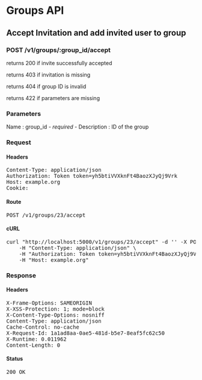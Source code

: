 # Groups API

## Accept Invitation and add invited user to group

### POST /v1/groups/:group_id/accept

returns 200 if invite successfully accepted

returns 403 if invitation is missing

returns 404 if group ID is invalid

returns 422 if parameters are missing

### Parameters

Name : group_id *- required -*
Description : ID of the group

### Request

#### Headers

<pre>Content-Type: application/json
Authorization: Token token=yh5btiVVXknFt4BaozXJyQj9Vrk
Host: example.org
Cookie: </pre>

#### Route

<pre>POST /v1/groups/23/accept</pre>

#### cURL

<pre class="request">curl &quot;http://localhost:5000/v1/groups/23/accept&quot; -d &#39;&#39; -X POST \
	-H &quot;Content-Type: application/json&quot; \
	-H &quot;Authorization: Token token=yh5btiVVXknFt4BaozXJyQj9Vrk&quot; \
	-H &quot;Host: example.org&quot;</pre>

### Response

#### Headers

<pre>X-Frame-Options: SAMEORIGIN
X-XSS-Protection: 1; mode=block
X-Content-Type-Options: nosniff
Content-Type: application/json
Cache-Control: no-cache
X-Request-Id: 1a1ad8aa-0ae5-481d-b5e7-8eaf5fc62c50
X-Runtime: 0.011962
Content-Length: 0</pre>

#### Status

<pre>200 OK</pre>

